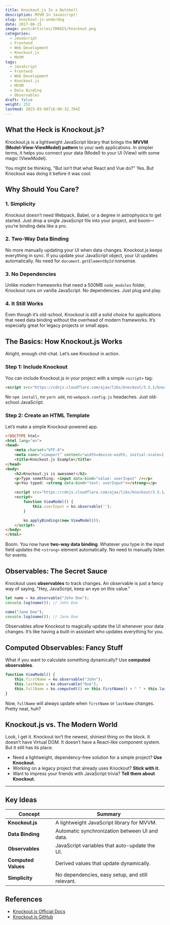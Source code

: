 ```yaml
---
title: Knockout.js In a Nutshell
description: MVVM In Javascript!
slug: knockout-js-underdog
date: 2017-06-15
image: post/Articles/IMAGES/knockout.png
categories:
  - JavaScript
  - Frontend
  - Web Development
  - Knockout.js
  - MVVM
tags:
  - JavaScript
  - Frontend
  - Web Development
  - Knockout.js
  - MVVM
  - Data Binding
  - Observables
draft: false
weight: 252
lastmod: 2025-03-06T16:00:32.784Z
---
```

<!-- # Knockout.js: The Underdog of JavaScript Frameworks

## Introduction

Ah, Knockout.js. The quiet, unassuming cousin of Angular, React, and Vue. While everyone is out there flexing their modern JavaScript muscles, Knockout.js is sitting in the corner, sipping tea, whispering, "Hey, I can do that too... and I’ve been doing it since 2010."

If you’re tired of front-end frameworks that require you to install a small operating system before you can even write "Hello, World!", then Knockout.js might just be your new best friend. -->

## What the Heck is Knockout.js?

Knockout.js is a lightweight JavaScript library that brings the **MVVM (Model-View-ViewModel) pattern** to your web applications. In simpler terms, it helps you connect your data (Model) to your UI (View) with some magic (ViewModel).

You might be thinking, "But isn’t that what React and Vue do?" Yes. But Knockout was doing it before it was cool.

## Why Should You Care?

### 1. Simplicity

Knockout doesn’t need Webpack, Babel, or a degree in astrophysics to get started. Just drop a single JavaScript file into your project, and boom—you’re binding data like a pro.

### 2. Two-Way Data Binding

No more manually updating your UI when data changes. Knockout.js keeps everything in sync. If you update your JavaScript object, your UI updates automatically. No need for `document.getElementById` nonsense.

### 3. No Dependencies

Unlike modern frameworks that need a 500MB `node_modules` folder, Knockout runs on vanilla JavaScript. No dependencies. Just plug and play.

### 4. It Still Works

Even though it’s old-school, Knockout is still a solid choice for applications that need data binding without the overhead of modern frameworks. It’s especially great for legacy projects or small apps.

## The Basics: How Knockout.js Works

Alright, enough chit-chat. Let’s see Knockout in action.

### Step 1: Include Knockout

You can include Knockout.js in your project with a simple `<script>` tag:

```html
<script src="https://cdnjs.cloudflare.com/ajax/libs/knockout/3.5.1/knockout-min.js"></script>
```

No `npm install`, no `yarn add`, no `webpack.config.js` headaches. Just old-school JavaScript.

### Step 2: Create an HTML Template

Let’s make a simple Knockout-powered app.

```html
<!DOCTYPE html>
<html lang="en">
<head>
    <meta charset="UTF-8">
    <meta name="viewport" content="width=device-width, initial-scale=1.0">
    <title>Knockout.js Example</title>
</head>
<body>
    <h2>Knockout.js is awesome!</h2>
    <p>Type something: <input data-bind="value: userInput" /></p>
    <p>You typed: <strong data-bind="text: userInput"></strong></p>

    <script src="https://cdnjs.cloudflare.com/ajax/libs/knockout/3.5.1/knockout-min.js"></script>
    <script>
        function ViewModel() {
            this.userInput = ko.observable('');
        }

        ko.applyBindings(new ViewModel());
    </script>
</body>
</html>
```

Boom. You now have **two-way data binding**. Whatever you type in the input field updates the `<strong>` element automatically. No need to manually listen for events.

## Observables: The Secret Sauce

Knockout uses **observables** to track changes. An observable is just a fancy way of saying, "Hey, JavaScript, keep an eye on this value."

```javascript
let name = ko.observable("John Doe");
console.log(name()); // John Doe

name("Jane Doe");
console.log(name()); // Jane Doe
```

Observables allow Knockout to magically update the UI whenever your data changes. It’s like having a built-in assistant who updates everything for you.

## Computed Observables: Fancy Stuff

What if you want to calculate something dynamically? Use **computed observables**.

```javascript
function ViewModel() {
    this.firstName = ko.observable("John");
    this.lastName = ko.observable("Doe");
    this.fullName = ko.computed(() => this.firstName() + " " + this.lastName());
}
```

Now, `fullName` will always update when `firstName` or `lastName` changes. Pretty neat, huh?

## Knockout.js vs. The Modern World

Look, I get it. Knockout isn’t the newest, shiniest thing on the block. It doesn’t have Virtual DOM. It doesn’t have a React-like component system. But it still has its place.

* Need a lightweight, dependency-free solution for a simple project? **Use Knockout.**
* Working on a legacy project that already uses Knockout? **Stick with it.**
* Want to impress your friends with JavaScript trivia? **Tell them about Knockout.**

<!-- ## Conclusion

Knockout.js may not be the hottest framework around, but it’s still kicking. It’s simple, effective, and a great tool to have in your JavaScript arsenal.

So, next time someone tells you "Knockout.js is dead," just smile and say, "Yeah, well, so is vinyl... and people still love it." -->

***

## Key Ideas

| Concept             | Summary                                          |
| ------------------- | ------------------------------------------------ |
| **Knockout.js**     | A lightweight JavaScript library for MVVM.       |
| **Data Binding**    | Automatic synchronization between UI and data.   |
| **Observables**     | JavaScript variables that auto-update the UI.    |
| **Computed Values** | Derived values that update dynamically.          |
| **Simplicity**      | No dependencies, easy setup, and still relevant. |

## References

* [Knockout.js Official Docs](https://knockoutjs.com/)
* [Knockout.js GitHub](https://github.com/knockout/knockout)
